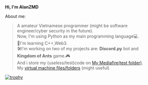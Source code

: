 **Hi, I'm AlanZMD**

About me:
>A amateur Vietnamese programmer (might be software engineer/cyber security in the future).\
Now, I'm using Python as my main programming language💻.\
📖I'm learning C++,Web3.\
🛠I'm working on two of my projects are: **Discord.py** bot and **Kingdom of Ants** game.🎮\
And i store my (useless/test)code on [My Mediafire(test folder)](https://www.mediafire.com/folder/hx5o8enbyn1nt/My_test_folder).\
My [virtual machine files/folders](https://www.mediafire.com/folder/8cnsftlplsolq/virutal_machine) (might useful)

[![trophy](https://github-profile-trophy.vercel.app/?username=AlanZMD)](https://github.com/ryo-ma/github-profile-trophy)
